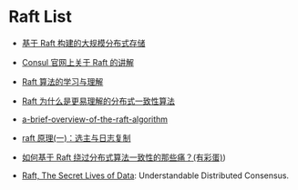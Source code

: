 

# Raft List

- [基于 Raft 构建的大规模分布式存储](https://zhuanlan.zhihu.com/p/23872141)

- [Consul 官网上关于 Raft 的讲解](https://www.consul.io/docs/internals/consensus.html)

- [Raft 算法的学习与理解](http://bingotree.cn/?p=611)

- [Raft 为什么是更易理解的分布式一致性算法](http://www.cnblogs.com/mindwind/p/5231986.html)

- [a-brief-overview-of-the-raft-algorithm](http://blog.carlosgaldino.com/a-brief-overview-of-the-raft-algorithm.html)

- [raft 原理(一)：选主与日志复制](http://www.tuicool.com/articles/aeiu2mm)

- [如何基于 Raft 绕过分布式算法一致性的那些痛？(有彩蛋)](http://mp.weixin.qq.com/s/twCsA0CupyyDK_KtKmdQvQ))

- [Raft, The Secret Lives of Data](http://thesecretlivesofdata.com/raft/): Understandable Distributed Consensus.
